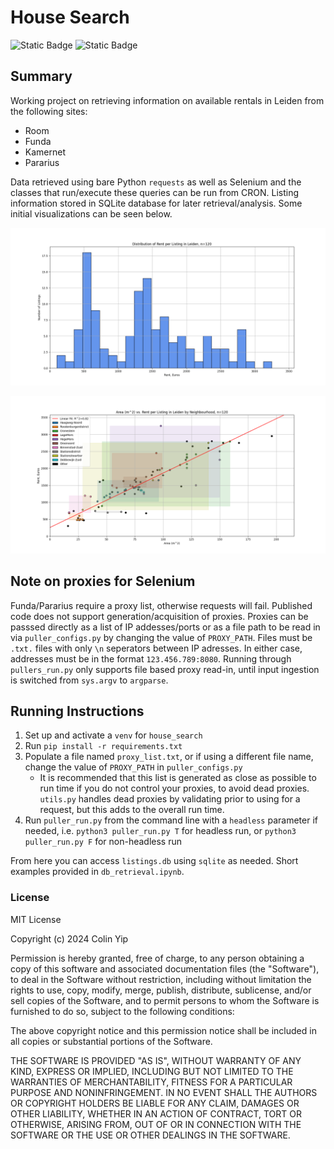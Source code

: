 # House Search

![Static Badge](https://img.shields.io/badge/code_style-black-black)
![Static Badge](https://img.shields.io/badge/license-MIT-8A2BE2)

## Summary
Working project on retrieving information on available rentals in Leiden from the following sites:
* Room
* Funda
* Kamernet
* Pararius


Data retrieved using bare Python `requests` as well as Selenium and the classes that run/execute these queries can be run from CRON. Listing information stored in SQLite database for later retrieval/analysis. Some initial visualizations can be seen below.

![hist](static/rent_distribution.png)

![lin_fit_by_nh_boxed](static/lin_fit_rent_area_by_nh_boxed.png)

## Note on proxies for Selenium
Funda/Pararius require a proxy list, otherwise requests will fail. Published code does not support generation/acquisition of proxies. Proxies can be passsed directly as a list of IP addesses/ports or as a file path to be read in via `puller_configs.py` by changing the value of `PROXY_PATH`. Files must be `.txt.` files with only `\n` seperators between IP adresses. In either case, addresses must be in the format `123.456.789:8080`. Running through `pullers_run.py` only supports file based proxy read-in, until input ingestion is switched from `sys.argv` to `argparse`.

## Running Instructions
1. Set up and activate a `venv` for `house_search`
2. Run `pip install -r requirements.txt`
3. Populate a file named `proxy_list.txt`, or if using a different file name, change the value of `PROXY_PATH` in `puller_configs.py`
    * It is recommended that this list is generated as close as possible to run time if you do not control your proxies, to avoid dead proxies. `utils.py` handles dead proxies by validating prior to using for a request, but this adds to the overall run time.
4. Run `puller_run.py` from the command line with a `headless` parameter if needed, i.e. `python3 puller_run.py T` for headless run, or `python3 puller_run.py F` for non-headless run

From here you can access `listings.db` using `sqlite` as needed. Short examples provided in `db_retrieval.ipynb`.

### License

MIT License 

Copyright (c) 2024 Colin Yip

Permission is hereby granted, free of charge, to any person obtaining a copy
of this software and associated documentation files (the "Software"), to deal
in the Software without restriction, including without limitation the rights
to use, copy, modify, merge, publish, distribute, sublicense, and/or sell
copies of the Software, and to permit persons to whom the Software is
furnished to do so, subject to the following conditions:

The above copyright notice and this permission notice shall be included in all
copies or substantial portions of the Software.

THE SOFTWARE IS PROVIDED "AS IS", WITHOUT WARRANTY OF ANY KIND, EXPRESS OR
IMPLIED, INCLUDING BUT NOT LIMITED TO THE WARRANTIES OF MERCHANTABILITY,
FITNESS FOR A PARTICULAR PURPOSE AND NONINFRINGEMENT. IN NO EVENT SHALL THE
AUTHORS OR COPYRIGHT HOLDERS BE LIABLE FOR ANY CLAIM, DAMAGES OR OTHER
LIABILITY, WHETHER IN AN ACTION OF CONTRACT, TORT OR OTHERWISE, ARISING FROM,
OUT OF OR IN CONNECTION WITH THE SOFTWARE OR THE USE OR OTHER DEALINGS IN THE
SOFTWARE.
